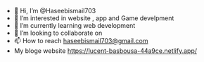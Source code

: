 - 👋 Hi, I’m @Haseebismail703
- 👀 I’m interested in  website , app and Game develpment  
- 🌱 I’m currently learning  web development
- 💞️ I’m looking to collaborate on 
- 📫 How to reach haseebismail703@gmail.com
- My  bloge website https://lucent-basbousa-44a9ce.netlify.app/

<!---
Haseebismail703/Haseebismail703 is a ✨ special ✨ repository because its `README.md` (this file) appears on your GitHub profile.
You can click the Preview link to take a look at your changes.
--->
